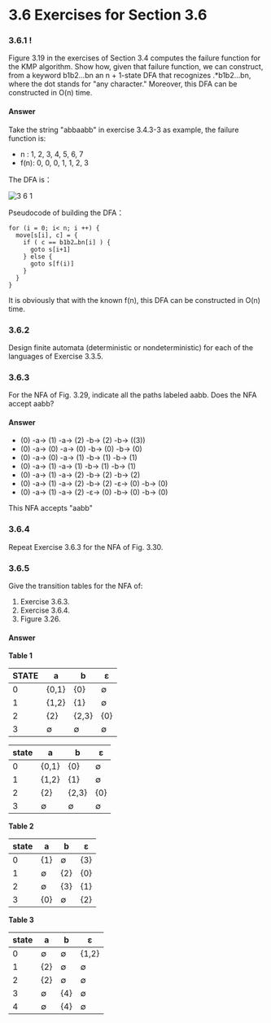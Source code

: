 # 3.6 Exercises for Section 3.6

### 3.6.1 !

Figure 3.19 in the exercises of Section 3.4 computes the failure
function for the KMP algorithm. Show how, given that failure function, we
can construct, from a keyword b1b2...bn an n + 1-state DFA that recognizes.*b1b2...bn, where the dot stands for "any character." Moreover, this DFA can
be constructed in O(n) time.

#### Answer

Take the string "abbaabb" in exercise 3.4.3-3 as example, the failure function is:

- n   : 1, 2, 3, 4, 5, 6, 7
- f(n): 0, 0, 0, 1, 1, 2, 3

The DFA is：

![3 6 1](https://f.cloud.github.com/assets/340282/441972/36094510-b130-11e2-8e22-14aba49e8213.gif)

Pseudocode of building the DFA：

```
for (i = 0; i< n; i ++) {
  move[s[i], c] = {
    if ( c == b1b2…bn[i] ) {
      goto s[i+1]
    } else {
      goto s[f(i)]
    }
  }
}
```

It is obviously that with the known f(n), this DFA can be constructed in O(n) time.

### 3.6.2

Design finite automata (deterministic or nondeterministic)
for each of the languages of Exercise 3.3.5.

### 3.6.3

For the NFA of Fig. 3.29, indicate all the paths labeled aabb.
Does the NFA accept aabb?

#### Answer

- (0) -a-> (1) -a-> (2) -b-> (2) -b-> ((3))
- (0) -a-> (0) -a-> (0) -b-> (0) -b-> (0)
- (0) -a-> (0) -a-> (1) -b-> (1) -b-> (1)
- (0) -a-> (1) -a-> (1) -b-> (1) -b-> (1)
- (0) -a-> (1) -a-> (2) -b-> (2) -b-> (2)
- (0) -a-> (1) -a-> (2) -b-> (2) -ε-> (0) -b-> (0)
- (0) -a-> (1) -a-> (2) -ε-> (0) -b-> (0) -b-> (0)

This NFA accepts "aabb"

### 3.6.4

Repeat Exercise 3.6.3 for the NFA of Fig. 3.30.

### 3.6.5

Give the transition tables for the NFA of: 

1. Exercise 3.6.3.
2. Exercise 3.6.4.
3. Figure 3.26.

#### Answer

**Table 1**

| STATE | a | b | ε |
| --- | --- | --- | --- |
| 0 | {0,1} | {0} | ∅ |
| 1 | {1,2} | {1} | ∅ |
| 2 | {2} | {2,3} | {0} |
| 3 | ∅ | ∅ | ∅ |

<table>
	<thead>
		<tr>
			<th>state</th>
			<th>a</th>
			<th>b</th>
			<th>ε</th>
		</tr>
	</thead>
	<tbody>
		<tr>
			<td>0</td>
			<td>{0,1}</td>
			<td>{0}</td>
			<td>∅</td>
		</tr>
		<tr>
			<td>1</td>
			<td>{1,2}</td>
			<td>{1}</td>
			<td>∅</td>
		</tr>
		<tr>
			<td>2</td>
			<td>{2}</td>
			<td>{2,3}</td>
			<td>{0}</td>
		</tr>
		<tr>
			<td>3</td>
			<td>∅</td>
			<td>∅</td>
			<td>∅</td>
		</tr>
	</tbody>
</table>


**Table 2**

<table>
	<thead>
		<tr>
			<th>state</th>
			<th>a</th>
			<th>b</th>
			<th>ε</th>
		</tr>
	</thead>
	<tbody>
		<tr>
			<td>0</td>
			<td>{1}</td>
			<td>∅</td>
			<td>{3}</td>
		</tr>
		<tr>
			<td>1</td>
			<td>∅</td>
			<td>{2}</td>
			<td>{0}</td>
		</tr>
		<tr>
			<td>2</td>
			<td>∅</td>
			<td>{3}</td>
			<td>{1}</td>
		</tr>
		<tr>
			<td>3</td>
			<td>{0}</td>
			<td>∅</td>
			<td>{2}</td>
		</tr>
	</tbody>
</table>

**Table 3**

<table>
	<thead>
		<tr>
			<th>state</th>
			<th>a</th>
			<th>b</th>
			<th>ε</th>
		</tr>
	</thead>
	<tbody>
		<tr>
			<td>0</td>
			<td>∅</td>
			<td>∅</td>
			<td>{1,2}</td>
		</tr>
		<tr>
			<td>1</td>
			<td>{2}</td>
			<td>∅</td>
			<td>∅</td>
		</tr>
		<tr>
			<td>2</td>
			<td>{2}</td>
			<td>∅</td>
			<td>∅</td>
		</tr>
		<tr>
			<td>3</td>
			<td>∅</td>
			<td>{4}</td>
			<td>∅</td>
		</tr>
		<tr>
			<td>4</td>
			<td>∅</td>
			<td>{4}</td>
			<td>∅</td>
		</tr>
	</tbody>
</table>
